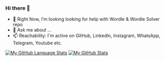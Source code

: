 ### Hi there 👋

- 👯 Right Now, I’m looking looking for help with Wordle & Wordle Solver repo
- 💬 Ask me about ...
- 📫 Reachability: I'm active on GitHub, LinkedIn, Instagram, WhatsApp, Telegram, Youtube etc.


[![My GitHub Language Stats](https://github-readme-stats.vercel.app/api/top-langs/?username=mukuldeep&langs_count=15&theme=tokyonight&hide=Jupyter%20Notebook,HTML,css)]()
[![My GitHub Stats](https://github-readme-stats.vercel.app/api/?username=mukuldeep&count_private=true&theme=tokyonight&showicons=true&layout=compact)]()


<!--
**mukuldeep/mukuldeep** is a ✨ _special_ ✨ repository because its `README.md` (this file) appears on your GitHub profile.

Here are some ideas to get you started:

- 🔭 I’m currently working on ...
- 🌱 I’m currently learning ...
- 👯 I’m looking to collaborate on ...
- 🤔 I’m looking for help with ...
- 💬 Ask me about ...
- 📫 How to reach me: ...
- 😄 Pronouns: ...
- ⚡ Fun fact: ...
-->
